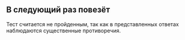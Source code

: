 ## В следующий раз повезёт

Тест считается не пройденным, так как в представленных ответах наблюдаются существенные противоречия.
